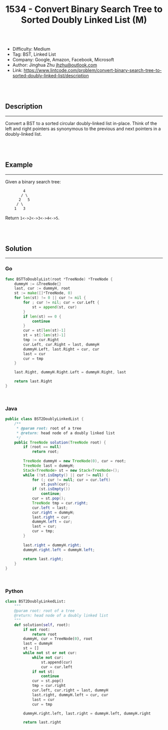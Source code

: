 # <center>1534 - Convert Binary Search Tree to Sorted Doubly Linked List (M)</center> 



<br></br>

* Difficulty: Medium
* Tag: BST, Linked List
* Company: Google, Amazon, Facebook, Microsoft
* Author: Jinghua Zhu <jhzhu@outlook.com>
* Link: https://www.lintcode.com/problem/convert-binary-search-tree-to-sorted-doubly-linked-list/description

<br></br>



## Description
----
Convert a BST to a sorted circular doubly-linked list in-place. Think of the left and right pointers as synonymous to the previous and next pointers in a doubly-linked list.

<br></br>



## Example
----
Given a binary search tree:
```
 	    4
 	   / \
 	  2   5
 	 / \
 	1   3
```

Return `1<->2<->3<->4<->5`.

<br></br>



## Solution
----
### Go
```go
func BSTToDoublyList(root *TreeNode) *TreeNode {
	dummyH := &TreeNode{}
	last, cur := dummyH, root
	st := make([]*TreeNode, 0)
	for len(st) != 0 || cur != nil {
		for ; cur != nil; cur = cur.Left {
			st = append(st, cur)
		}
		if len(st) == 0 {
			continue
		}
		cur = st[len(st)-1]
		st = st[:len(st)-1]
		tmp := cur.Right
		cur.Left, cur.Right = last, dummyH
		dummyH.Left, last.Right = cur, cur
		last = cur
		cur = tmp
	}

	last.Right, dummyH.Right.Left = dummyH.Right, last

	return last.Right
}
```

<br>


### Java
```java
public class BST2DoublyLinkedList {
	/**
     * @param root: root of a tree
     * @return: head node of a doubly linked list
     */
    public TreeNode solution(TreeNode root) {
        if (root == null)
            return root;
        
        TreeNode dummyH = new TreeNode(0), cur = root;
        TreeNode last = dummyH;
        Stack<TreeNode> st = new Stack<TreeNode>();
        while (!st.isEmpty() || cur != null) {
            for (; cur != null; cur = cur.left)
                st.push(cur);
            if (st.isEmpty())
                continue;
            cur = st.pop();
            TreeNode tmp = cur.right;
            cur.left = last;
            cur.right = dummyH;
            last.right = cur;
            dummyH.left = cur;
            last = cur;
            cur = tmp;
        }
        
        last.right = dummyH.right;
        dummyH.right.left = dummyH.left;
        
        return last.right;
    }
}
```

<br>


### Python
```python
class BST2DoublyLinkedList:
    """
    @param root: root of a tree
    @return: head node of a doubly linked list
    """
    def solution(self, root):
        if not root:
            return root
        dummyH, cur = TreeNode(0), root
        last = dummyH
        st = []
        while not st or not cur:
            while not cur:
                st.append(cur)
                cur = cur.left
            if not st:
                continue
            cur = st.pop()
            tmp = cur.right
            cur.left, cur.right = last, dummyH
            last.right, dummyH.left = cur, cur
            last = cur
            cur = tmp

        dummyH.right.left, last.right = dummyH.left, dummyH.right

        return last.right
```